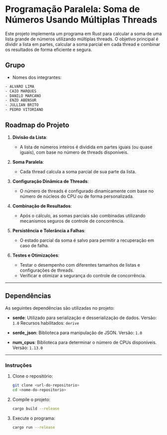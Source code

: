 # Programação Paralela: Soma de Números Usando Múltiplas Threads

Este projeto implementa um programa em Rust para calcular a soma de uma lista grande de números utilizando múltiplas threads. O objetivo principal é dividir a lista em partes, calcular a soma parcial em cada thread e combinar os resultados de forma eficiente e segura.

## Grupo
- Nomes dos integrantes:
``` txt
- ALVARO LIMA
- CAIO MARQUES
- DANILO MARCANO
- ENZO ABENSUR
- JULLIAN BRITO
- PEDRO VITORIANO
```


## Roadmap do Projeto

1. **Divisão da Lista**:
   - A lista de números inteiros é dividida em partes iguais (ou quase iguais), com base no número de threads disponíveis.

2. **Soma Paralela**:
   - Cada thread calcula a soma parcial de sua parte da lista.

3. **Configuração Dinâmica de Threads**:
   - O número de threads é configurado dinamicamente com base no número de núcleos do CPU ou de forma personalizada.

4. **Combinação de Resultados**:
   - Após o cálculo, as somas parciais são combinadas utilizando mecanismos seguros de controle de concorrência.

5. **Persistência e Tolerância a Falhas**:
   - O estado parcial da soma é salvo para permitir a recuperação em caso de falha.

6. **Testes e Otimizações**:
   - Testar o desempenho com diferentes tamanhos de listas e configurações de threads.
   - Verificar e otimizar a segurança do controle de concorrência.

---

## Dependências

As seguintes dependências são utilizadas no projeto:

- **serde**: Utilizado para serialização e desserialização de dados.
  Versão: `1.0`
  Recursos habilitados: `derive`

- **serde_json**: Biblioteca para manipulação de JSON.
  Versão: `1.0`

- **num_cpus**: Biblioteca para determinar o número de CPUs disponíveis.
  Versão: `1.13.0`

---

### Instruções

1. Clone o repositório:

   ```bash
   git clone <url-do-repositorio>
   cd <nome-do-repositorio>
   ```

2. Compile o projeto:

   ```bash
   cargo build --release
   ```

3. Execute o programa:

   ```bash
   cargo run --release
   ```

